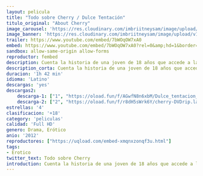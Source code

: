 ```yaml
---
layout: pelicula
title: "Todo sobre Cherry / Dulce Tentación"
titulo_original: "About Cherry"
image_carousel: 'https://res.cloudinary.com/imbriitneysam/image/upload/v1547518555/cherry-poster-min.jpg'
image_banner: 'https://res.cloudinary.com/imbriitneysam/image/upload/v1547518555/cherry-banner-min.jpg'
trailer: https://www.youtube.com/embed/7bWOqOW7xA0
embed: https://www.youtube.com/embed/7bWOqOW7xA0?rel=0&amp;hd=1&border=0&wmode=opaque&enablejsapi=1&modestbranding=1&controls=1&showinfo=1
sandbox: allow-same-origin allow-forms
reproductor: fembed
description: Cuenta la historia de una joven de 18 años que accede a la sugerencia de su novio de hacerse unas fotos por dinero. Con lo que gana por dicha sesión, decide marcharse junto a su mejor amigo a la ciudad de San Francisco, CA., allí conoce a un abogado interpretado por James Franco que le ofrece un mundo de glamour, fiestas, drogas, hasta llegar a introducirse en la industria del porno de la ciudad californian. También conocida con el nombre, Acerca de Cherry y Dulce tentación.
description_corta: Cuenta la historia de una joven de 18 años que accede a la sugerencia de su novio de hacerse unas fotos por dinero. Con lo que gana por dicha sesión, decide marcharse junto a su mejor amigo a la ciudad de San Francisco, CA., allí conoce a un abogado interpretado por
duracion: '1h 42 min'
idioma: 'Latino'
descargas: 'yes'
descargas2:
    descarga-1: ["1", "https://oload.fun/f/AGwfN8n6xbM/Dulce_tentacion_-_todo_sobre_Cherry_-_About_Cherry_%282012%29.MP4.mp4", "https://www.google.com/s2/favicons?domain=openload.co","OpenLoad","https://res.cloudinary.com/imbriitneysam/image/upload/v1541473684/mexico.png", "Latino", "Full HD"]
    descarga-2: ["2", "https://oload.fun/f/r8dH5sWrk6Y/cherry-DVDrip.lat.avi", "https://www.google.com/s2/favicons?domain=openload.co","OpenLoad","https://res.cloudinary.com/imbriitneysam/image/upload/v1541473684/mexico.png", "Latino", "Full HD"]
estrellas: '4'
clasificacion: '+18'
category: 'peliculas'
calidad: 'Full HD'
genero: Drama, Erótico
anio: '2012'
reproductores: ["https://uqload.com/embed-xmqnxzonqf3u.html"]
tags:
- Erotico
twitter_text: Todo sobre Cherry
introduction: Cuenta la historia de una joven de 18 años que accede a la sugerencia de su novio de hacerse unas fotos por dinero. Con lo que gana por dicha sesión, decide marcharse junto a su mejor amigo a la ciudad de San Francisco, CA., allí conoce a un abogado interpretado por
---
```



 







